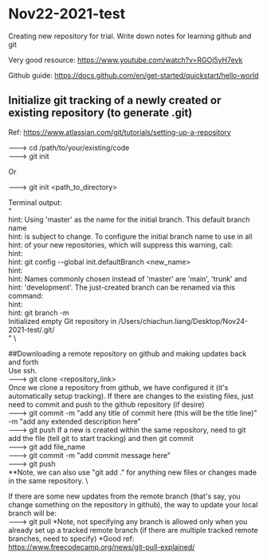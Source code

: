 # Nov22-2021-test
Creating new repository for trial. Write down notes for learning github and git

Very good resource: https://www.youtube.com/watch?v=RGOj5yH7evk

Github guide: https://docs.github.com/en/get-started/quickstart/hello-world


## Initialize git tracking of a newly created or existing repository (to generate .git)
Ref: https://www.atlassian.com/git/tutorials/setting-up-a-repository

---> cd /path/to/your/existing/code \
---> git init

Or  

---> git init <path_to_directory>  

Terminal output: \
" \
hint: Using 'master' as the name for the initial branch. This default branch name \
hint: is subject to change. To configure the initial branch name to use in all \
hint: of your new repositories, which will suppress this warning, call: <br />
hint: <br />
hint: 	git config --global init.defaultBranch <new_name> \
hint: <br />
hint: Names commonly chosen instead of 'master' are 'main', 'trunk' and  
hint: 'development'. The just-created branch can be renamed via this command:  
hint:  
hint: 	git branch -m <name>  
Initialized empty Git repository in /Users/chiachun.liang/Desktop/Nov24-2021-test/.git/  
" \

##Downloading a remote repository on github and making updates back and forth \
Use ssh. \
---> git clone <repository_link> \
Once we clone a repository from github, we have configured it (it's automatically setup tracking). If there are changes to the existing files, just need to commit and push to the github repository (if desire) \
---> git commit -m "add any title of commit here (this will be the title line)" -m "add any extended description here" \
---> git push 
If a new is created within the same repository, need to git add the file (tell git to start tracking) and then git commit \
---> git add file_name \
---> git commit -m "add commit message here" \
---> git push \
**Note, we can also use "git add ." for anything new files or changes made in the same repository. \


  If there are some new updates from the remote branch (that's say, you change something on the repository in github), the way to update your local branch will be: \
  ---> git pull
  *Note, not specifying any branch is allowed only when you already set up a tracked remote branch (if there are multiple tracked remote branches, need to specify)
  *Good ref: https://www.freecodecamp.org/news/git-pull-explained/

  

